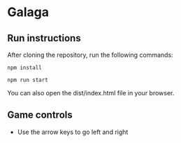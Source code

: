 # Galaga

## Run instructions

After cloning the repository, run the following commands:

`npm install`

`npm run start`

You can also open the dist/index.html file in your browser.

## Game controls

- Use the arrow keys to go left and right
